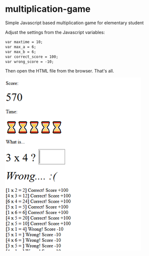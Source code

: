# multiplication-game

Simple Javascript based multiplication game for elementary student

Adjust the settings from the Javascript variables:

```
var maxtime = 10;
var max_a = 6;
var max_b = 6;
var correct_score = 100;
var wrong_score = -10;
```

Then open the HTML file from the browser. That's all.

![](images/multiplication.png)

